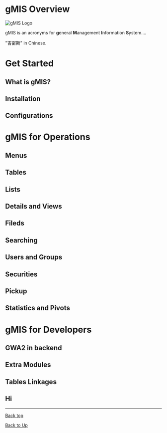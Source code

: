 
# gMIS Overview
![gMIS Logo](https://ufqi.com/dev/gmis/gmis-logo-201606.png)

gMIS is an acronyms for **g**eneral **M**anagement **I**nformation **S**ystem....

"吉密斯" in Chinese.

# Get Started
## What is gMIS?
## Installation
## Configurations
# gMIS for Operations
## Menus
## Tables
## Lists
## Details and Views
## Fileds
## Searching
## Users and Groups
## Securities
## Pickup
## Statistics and Pivots
# gMIS for Developers
## GWA2 in backend
## Extra Modules
## Tables Linkages
## Hi

---
[Back top](index)

[Back to Up](../index)


<!--stackedit_data:
eyJoaXN0b3J5IjpbLTU3MDk3OTMzMCwxMDU0MTU1MDEyLC04MT
M3NzcwMTMsNTM2MDIzNTAsLTIwMjk1NTIwNDgsLTQ1MjM1ODUx
NCwtMTYwMTI4ODQ0M119
-->